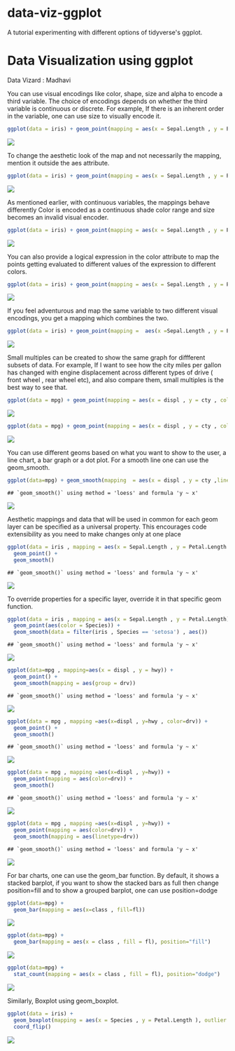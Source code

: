 # data-viz-ggplot
A tutorial experimenting with different options of tidyverse's ggplot.

Data Visualization using ggplot
================
Data Vizard : Madhavi


You can use visual encodings like color, shape, size and alpha to encode a third variable. The choice of encodings depends on whether the third variable is continuous or discrete. For example, If there is an inherent order in the variable, one can use size to visually encode it.

``` r
ggplot(data = iris) + geom_point(mapping = aes(x = Sepal.Length , y = Petal.Length , color = Species))
```

![](DataViz_files/figure-markdown_github/point_simple-1.png)

To change the aesthetic look of the map and not necessarily the mapping, mention it outside the aes attribute.

``` r
ggplot(data = iris) + geom_point(mapping = aes(x = Sepal.Length , y = Petal.Length) , color = "blue")
```

![](DataViz_files/figure-markdown_github/point_aes-1.png)

As mentioned earlier, with continuous variables, the mappings behave differently Color is encoded as a continuous shade color range and size becomes an invalid visual encoder.

``` r
ggplot(data = iris) + geom_point(mapping = aes(x = Sepal.Length , y = Petal.Length , color = Sepal.Width))
```

![](DataViz_files/figure-markdown_github/point_continuous-1.png)

You can also provide a logical expression in the color attribute to map the points getting evaluated to different values of the expression to different colors.

``` r
ggplot(data = iris) + geom_point(mapping = aes(x = Sepal.Length , y = Petal.Length , color = Sepal.Width > 3))
```

![](DataViz_files/figure-markdown_github/point_logical-1.png)

If you feel adventurous and map the same variable to two different visual encodings, you get a mapping which combines the two.

``` r
ggplot(data = iris) + geom_point(mapping =  aes(x =Sepal.Length , y = Petal.Length , color  =  Sepal.Width, size = Sepal.Width))
```

![](DataViz_files/figure-markdown_github/point_combo-1.png)

Small multiples can be created to show the same graph for diffferent subsets of data. For example, If I want to see how the city miles per gallon has changed with engine displacement across different types of drive ( front wheel , rear wheel etc), and also compare them, small multiples is the best way to see that.

``` r
ggplot(data = mpg) + geom_point(mapping = aes(x = displ , y = cty , color=class)) + facet_wrap(~drv)
```

![](DataViz_files/figure-markdown_github/point_facets-1.png)

``` r
ggplot(data = mpg) + geom_point(mapping = aes(x = displ , y = cty , color=class)) + facet_grid(fl~drv)
```

![](DataViz_files/figure-markdown_github/point_facets-2.png)

You can use different geoms based on what you want to show to the user, a line chart, a bar graph or a dot plot. For a smooth line one can use the geom\_smooth.

``` r
ggplot(data=mpg) + geom_smooth(mapping  = aes(x = displ , y = cty ,linetype = drv , color = drv))
```

    ## `geom_smooth()` using method = 'loess' and formula 'y ~ x'

![](DataViz_files/figure-markdown_github/smooth-1.png)

Aesthetic mappings and data that will be used in common for each geom layer can be specified as a universal property. This encourages code extensibility as you need to make changes only at one place

``` r
ggplot(data = iris , mapping = aes(x = Sepal.Length , y = Petal.Length , color = Species)) + 
  geom_point() +
  geom_smooth()
```

    ## `geom_smooth()` using method = 'loess' and formula 'y ~ x'

![](DataViz_files/figure-markdown_github/point_smooth-1.png)

To override properties for a specific layer, override it in that specific geom function.

``` r
ggplot(data = iris , mapping = aes(x = Sepal.Length , y = Petal.Length)) + 
  geom_point(aes(color = Species)) +
  geom_smooth(data = filter(iris , Species == 'setosa') , aes())
```

    ## `geom_smooth()` using method = 'loess' and formula 'y ~ x'

![](DataViz_files/figure-markdown_github/global_prop-1.png)

``` r
ggplot(data=mpg , mapping=aes(x = displ , y = hwy)) +
  geom_point() +
  geom_smooth(mapping = aes(group = drv))
```

    ## `geom_smooth()` using method = 'loess' and formula 'y ~ x'

![](DataViz_files/figure-markdown_github/global_prop-2.png)

``` r
ggplot(data = mpg , mapping =aes(x=displ , y=hwy , color=drv)) +
  geom_point() +
  geom_smooth()
```

    ## `geom_smooth()` using method = 'loess' and formula 'y ~ x'

![](DataViz_files/figure-markdown_github/global_prop-3.png)

``` r
ggplot(data = mpg , mapping =aes(x=displ , y=hwy)) +
  geom_point(mapping = aes(color=drv)) +
  geom_smooth()
```

    ## `geom_smooth()` using method = 'loess' and formula 'y ~ x'

![](DataViz_files/figure-markdown_github/global_prop-4.png)

``` r
ggplot(data = mpg , mapping =aes(x=displ , y=hwy)) +
  geom_point(mapping = aes(color=drv)) +
  geom_smooth(mapping = aes(linetype=drv))
```

    ## `geom_smooth()` using method = 'loess' and formula 'y ~ x'

![](DataViz_files/figure-markdown_github/global_prop-5.png)

For bar charts, one can use the geom\_bar function. By default, it shows a stacked barplot, if you want to show the stacked bars as full then change position=fill and to show a grouped barplot, one can use position=dodge

``` r
ggplot(data=mpg) +
  geom_bar(mapping = aes(x=class , fill=fl))
```

![](DataViz_files/figure-markdown_github/bar_types-1.png)

``` r
ggplot(data=mpg) +
  geom_bar(mapping = aes(x = class , fill = fl), position="fill")
```

![](DataViz_files/figure-markdown_github/bar_types-2.png)

``` r
ggplot(data=mpg) +
  stat_count(mapping = aes(x = class , fill = fl), position="dodge")
```

![](DataViz_files/figure-markdown_github/bar_types-3.png)

Similarly, Boxplot using geom\_boxplot.

``` r
ggplot(data = iris) +
  geom_boxplot(mapping = aes(x = Species , y = Petal.Length ), outlier.colour="red") + 
  coord_flip()
```

![](DataViz_files/figure-markdown_github/boxplot_coordflip-1.png)
